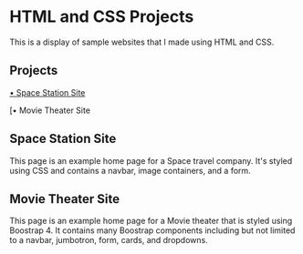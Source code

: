  
# HTML and CSS Projects
 
 This is a display of sample websites that I made using HTML and CSS.



## Projects
 
[• Space Station Site]()

[• Movie Theater Site



## Space Station Site

This page is an example home page for a Space travel company. It's styled using CSS and contains a navbar, image containers, and a form.



## Movie Theater Site

This page is an example home page for a Movie theater that is styled using Boostrap 4. It contains many Boostrap components including but not limited to a navbar, jumbotron, form, cards, and dropdowns.
